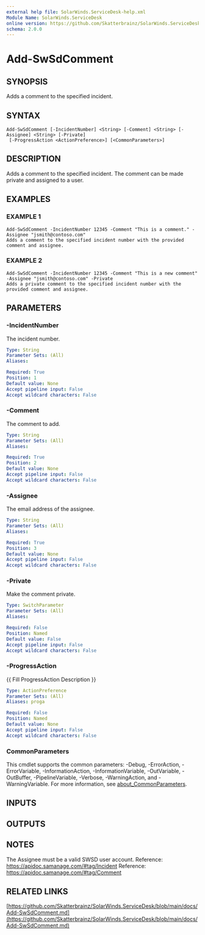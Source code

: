 ```yaml
---
external help file: SolarWinds.ServiceDesk-help.xml
Module Name: SolarWinds.ServiceDesk
online version: https://github.com/Skatterbrainz/SolarWinds.ServiceDesk/blob/main/docs/Add-SwSdComment.md
schema: 2.0.0
---
```


# Add-SwSdComment

## SYNOPSIS
Adds a comment to the specified incident.

## SYNTAX

```
Add-SwSdComment [-IncidentNumber] <String> [-Comment] <String> [-Assignee] <String> [-Private]
 [-ProgressAction <ActionPreference>] [<CommonParameters>]
```

## DESCRIPTION
Adds a comment to the specified incident.
The comment can be made private and assigned to a user.

## EXAMPLES

### EXAMPLE 1
```
Add-SwSdComment -IncidentNumber 12345 -Comment "This is a comment." -Assignee "jsmith@contoso.com"
Adds a comment to the specified incident number with the provided comment and assignee.
```

### EXAMPLE 2
```
Add-SwSdComment -IncidentNumber 12345 -Comment "This is a new comment" -Assignee "jsmith@contoso.com" -Private
Adds a private comment to the specified incident number with the provided comment and assignee.
```

## PARAMETERS

### -IncidentNumber
The incident number.

```yaml
Type: String
Parameter Sets: (All)
Aliases:

Required: True
Position: 1
Default value: None
Accept pipeline input: False
Accept wildcard characters: False
```

### -Comment
The comment to add.

```yaml
Type: String
Parameter Sets: (All)
Aliases:

Required: True
Position: 2
Default value: None
Accept pipeline input: False
Accept wildcard characters: False
```

### -Assignee
The email address of the assignee.

```yaml
Type: String
Parameter Sets: (All)
Aliases:

Required: True
Position: 3
Default value: None
Accept pipeline input: False
Accept wildcard characters: False
```

### -Private
Make the comment private.

```yaml
Type: SwitchParameter
Parameter Sets: (All)
Aliases:

Required: False
Position: Named
Default value: False
Accept pipeline input: False
Accept wildcard characters: False
```

### -ProgressAction
{{ Fill ProgressAction Description }}

```yaml
Type: ActionPreference
Parameter Sets: (All)
Aliases: proga

Required: False
Position: Named
Default value: None
Accept pipeline input: False
Accept wildcard characters: False
```

### CommonParameters
This cmdlet supports the common parameters: -Debug, -ErrorAction, -ErrorVariable, -InformationAction, -InformationVariable, -OutVariable, -OutBuffer, -PipelineVariable, -Verbose, -WarningAction, and -WarningVariable. For more information, see [about_CommonParameters](http://go.microsoft.com/fwlink/?LinkID=113216).

## INPUTS

## OUTPUTS

## NOTES
The Assignee must be a valid SWSD user account.
Reference: https://apidoc.samanage.com/#tag/Incident
Reference: https://apidoc.samanage.com/#tag/Comment

## RELATED LINKS

[https://github.com/Skatterbrainz/SolarWinds.ServiceDesk/blob/main/docs/Add-SwSdComment.md](https://github.com/Skatterbrainz/SolarWinds.ServiceDesk/blob/main/docs/Add-SwSdComment.md)

